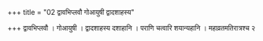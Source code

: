 +++
title = "02 द्वावभिप्लवौ गोआयुषी द्वादशाहस्य"

+++
द्वावभिप्लवौ । गोआयुषी । द्वादशाहस्य दशाहानि । पराणि चत्वारि शयान्यहानि । महाव्रतमतिरात्रश्च २